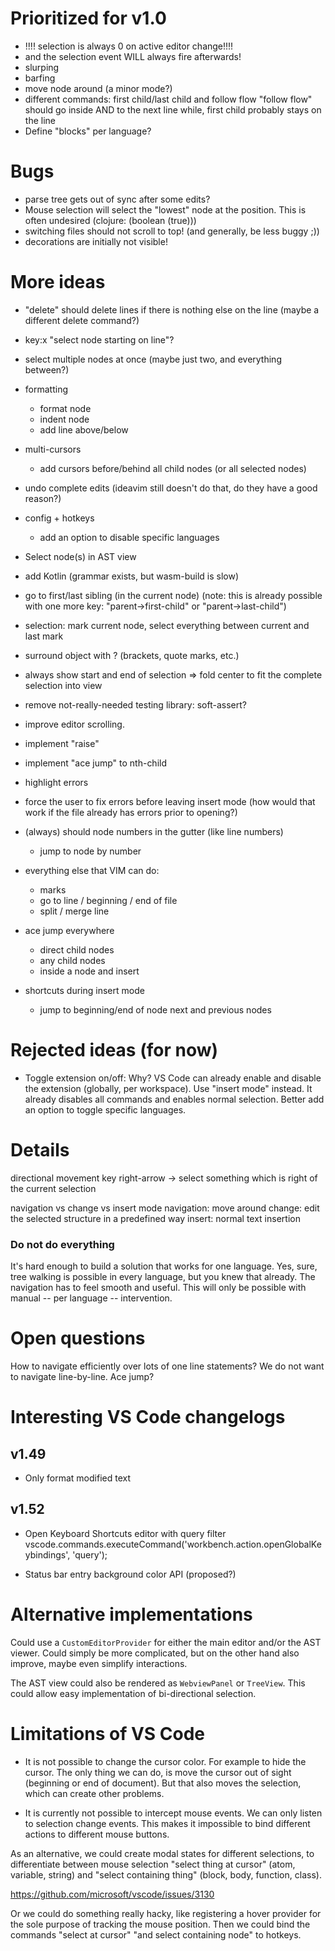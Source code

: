 # Prioritized for v1.0
- !!!! selection is always 0 on active editor change!!!!
- and the selection event WILL always fire afterwards!
- slurping
- barfing
- move node around (a minor mode?)
- different commands: first child/last child and follow flow
  "follow flow" should go inside AND to the next line while, first child probably stays on the line
- Define "blocks" per language?

# Bugs
- parse tree gets out of sync after some edits?
- Mouse selection will select the "lowest" node at the position. This is often undesired (clojure: (boolean (true)))
- switching files should not scroll to top! (and generally, be less buggy ;))
- decorations are initially not visible!

# More ideas
- "delete" should delete lines if there is nothing else on the line (maybe a different delete command?)
- key:x "select node starting on line"?
- select multiple nodes at once (maybe just two, and everything between?)
- formatting
  - format node
  - indent node
  - add line above/below
- multi-cursors
  - add cursors before/behind all child nodes (or all selected nodes)
- undo complete edits (ideavim still doesn't do that, do they have a good reason?)
- config + hotkeys
  - add an option to disable specific languages
- Select node(s) in AST view
- add Kotlin (grammar exists, but wasm-build is slow)
- go to first/last sibling (in the current node) (note: this is already possible with one more key: "parent->first-child" or "parent->last-child")
- selection: mark current node, select everything between current and last mark
- surround object with ? (brackets, quote marks, etc.)
- always show start and end of selection => fold center to fit the complete selection into view
- remove not-really-needed testing library: soft-assert?
- improve editor scrolling.
- implement "raise"
- implement "ace jump" to nth-child
- highlight errors
- force the user to fix errors before leaving insert mode (how would that work if the file already has errors prior to opening?)

- (always) should node numbers in the gutter (like line numbers)
  - jump to node by number

- everything else that VIM can do:
  - marks
  - go to line / beginning / end of file
  - split / merge line

- ace jump everywhere
  - direct child nodes
  - any child nodes
  - inside a node and insert

- shortcuts during insert mode
  - jump to beginning/end of node next and previous nodes

# Rejected ideas (for now)
- Toggle extension on/off: Why? VS Code can already enable and disable the extension (globally, per workspace).
  Use "insert mode" instead. It already disables all commands and enables normal selection.
  Better add an option to toggle specific languages.

# Details

directional movement
key right-arrow -> select something which is right of the current selection

navigation vs change vs insert mode
navigation: move around
change: edit the selected structure in a predefined way
insert: normal text insertion

### Do not do everything

It's hard enough to build a solution that works for one language. Yes, sure, tree walking is possible in every language, but you knew that already. The navigation has to feel smooth and useful. This will only be possible with manual -- per language -- intervention.

# Open questions

How to navigate efficiently over lots of one line statements? We do not want to navigate line-by-line. Ace jump?

# Interesting VS Code changelogs
## v1.49

- Only format modified text

## v1.52

- Open Keyboard Shortcuts editor with query filter
vscode.commands.executeCommand('workbench.action.openGlobalKeybindings', 'query');

- Status bar entry background color API (proposed?)


# Alternative implementations

Could use a `CustomEditorProvider` for either the main editor and/or the AST viewer. Could simply be more complicated, but on the other hand also improve, maybe even simplify interactions.

The AST view could also be rendered as `WebviewPanel` or `TreeView`. This could allow easy implementation of bi-directional selection.

# Limitations of VS Code

- It is not possible to change the cursor color. For example to hide the cursor. The only thing we can do, is move the cursor out of sight (beginning or end of document). But that also moves the selection, which can create other problems.

- It is currently not possible to intercept mouse events. We can only listen to selection change events.
This makes it impossible to bind different actions to different mouse buttons.

As an alternative, we could create modal states for different selections, to differentiate between mouse selection "select thing at cursor" (atom, variable, string) and "select containing thing" (block, body, function, class).

https://github.com/microsoft/vscode/issues/3130

Or we could do something really hacky, like registering a hover provider for the sole purpose of tracking the mouse position. Then we could bind the commands "select at cursor" "and select containing node" to hotkeys.
